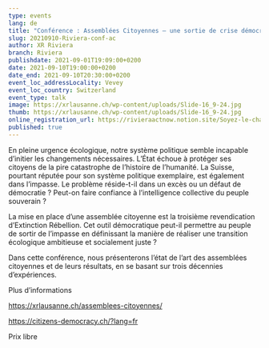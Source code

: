 ```yaml
---
type: events
lang: de
title: "Conférence : Assemblées Citoyennes – une sortie de crise démocratique? "
slug: 20210910-Riviera-conf-ac
author: XR Riviera
branch: Riviera
publishdate: 2021-09-01T19:09:00+0200
date: 2021-09-10T19:00:00+0200
date_end: 2021-09-10T20:30:00+0200
event_loc_addressLocality: Vevey
event_loc_country: Switzerland
event_type: talk
image: https://xrlausanne.ch/wp-content/uploads/Slide-16_9-24.jpg
thumb: https://xrlausanne.ch/wp-content/uploads/Slide-16_9-24.jpg
online_registration_url: https://rivieraactnow.notion.site/Soyez-le-changement-09402a28bd774b00aa6b4a426fce416e
published: true
---
```

En pleine urgence écologique, notre système politique semble incapable d’initier les changements nécessaires. L’État échoue à protéger ses citoyens de la pire catastrophe de l’histoire de l’humanité. La Suisse, pourtant réputée pour son système politique exemplaire, est également dans l’impasse. Le problème réside-t-il dans un excès ou un défaut de démocratie ? Peut-on faire confiance à l’intelligence collective du peuple souverain ?

La mise en place d’une assemblée citoyenne est la troisième revendication d’Extinction Rébellion. Cet outil démocratique peut-il permettre au peuple de sortir de l’impasse en définissant la manière de réaliser une transition écologique ambitieuse et socialement juste ?

Dans cette conférence, nous présenterons l’état de l’art des assemblées citoyennes et de leurs résultats, en se basant sur trois décennies d’expériences.

Plus d’informations

[](https://xrlausanne.ch/assemblees-citoyennes/)<https://xrlausanne.ch/assemblees-citoyennes/>

[](https://citizens-democracy.ch/?lang=fr)<https://citizens-democracy.ch/?lang=fr>

Prix libre